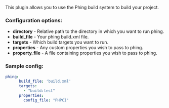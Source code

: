 This plugin allows you to use the Phing build system to build your project.

### Configuration options:
* **directory** - Relative path to the directory in which you want to run phing.
* **build_file** - Your phing build.xml file.
* **targets** - Which build targets you want to run.
* **properties** - Any custom properties you wish to pass to phing.
* **property_file** - A file containing properties you wish to pass to phing.

### Sample config:
```yml
phing:
      build_file: 'build.xml'
      targets:
        - "build:test"
      properties:
        config_file: "PHPCI"
```